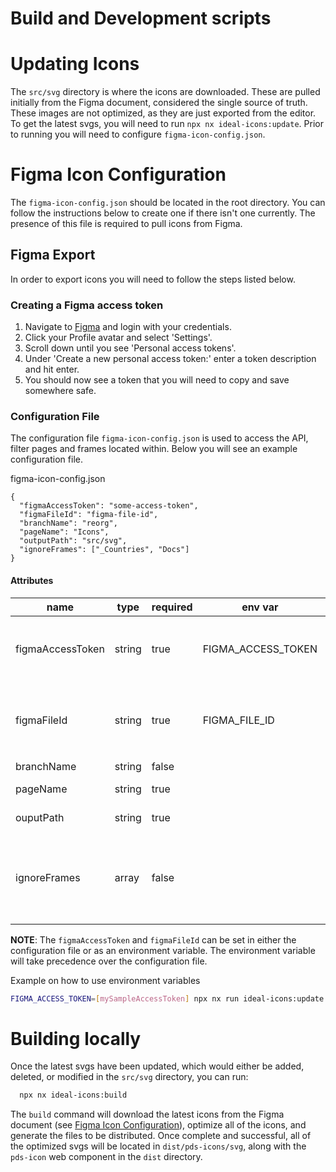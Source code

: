 # Build and Development scripts

# Updating Icons
The `src/svg` directory is where the icons are downloaded. These are pulled initially from the Figma document, considered the single source of truth. These images are not optimized, as they are just exported from the editor. To get the latest svgs, you will need to run `npx nx ideal-icons:update`. Prior to running you will need to configure `figma-icon-config.json`.

# Figma Icon Configuration
The `figma-icon-config.json` should be located in the root directory. You can follow the instructions below to create one if there isn't one currently. The presence of this file is required to pull icons from Figma.

## Figma Export
In order to export icons you will need to follow the steps listed below.

### Creating a Figma access token
1. Navigate to [Figma](https://www.figma.com) and login with your credentials.
2. Click your Profile avatar and select 'Settings'.
3. Scroll down until you see 'Personal access tokens'.
4. Under 'Create a new personal access token:' enter a token description and hit enter.
5. You should now see a token that you will need to copy and save somewhere safe.

### Configuration File
The configuration file `figma-icon-config.json` is used to access the API, filter pages and frames located within. Below you will see an example configuration file.

figma-icon-config.json
```
{
  "figmaAccessToken": "some-access-token",
  "figmaFileId": "figma-file-id",
  "branchName": "reorg",
  "pageName": "Icons",
  "outputPath": "src/svg",
  "ignoreFrames": ["_Countries", "Docs"]
}
```

#### Attributes
|name|type|required|env var|description|
|---|---|---|-----|---|
|figmaAccessToken|string|true|FIGMA_ACCESS_TOKEN|The Personal Access token that you have created in your account. See [above](#creating-a-figma-access-token). You can either set in the config or as environment variable, but one needs to be set.|
|figmaFileId|string|true|FIGMA_FILE_ID|The unique id for the file. This can be found in the url, when viewing the Figma file. e.g `https://www.figma.com/file/some-unique-id`. In the example this would be `some-unique-id`|
|branchName|string|false||Name of the branch|
|pageName|string|true||Name of the page the icons can be found|
|ouputPath|string|true||Location which the raw svgs should be saved|
|ignoreFrames|array|false||Name of the frame(s) that may be located in the page you wish to ignore. Frames that are prefixed with `_` are automatically ignored. If there is only one frame, please add it in array format e.g ['Frame to Ignore']

**NOTE**: The `figmaAccessToken` and `figmaFileId` can be set in either the configuration file or as an environment variable. The environment variable will take precedence over the configuration file.

Example on how to use environment variables
```sh
FIGMA_ACCESS_TOKEN=[mySampleAccessToken] npx nx run ideal-icons:update
```

# Building locally
Once the latest svgs have been updated, which would either be added, deleted, or modified in the `src/svg` directory, you can run:
```sh
  npx nx ideal-icons:build
```

The `build` command will download the latest icons from the Figma document (see [Figma Icon Configuration](#figma-doc-configuration)), optimize all of the icons, and generate the files to be distributed. Once complete and successful, all of the optimized svgs will be located in `dist/pds-icons/svg`, along with the `pds-icon` web component in the `dist` directory.

